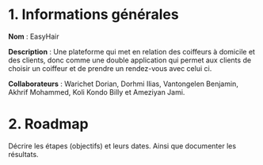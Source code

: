 # 1. Informations générales

**Nom** : EasyHair

**Description** : Une plateforme qui met en relation des coiffeurs à domicile et des clients, donc comme une double application qui permet aux clients de choisir un coiffeur et de prendre un rendez-vous avec celui ci.

**Collaborateurs** : Warichet Dorian, Dorhmi Ilias, Vantongelen Benjamin, Akhrif Mohammed, Koli Kondo Billy et Ameziyan Jami.

# 2. Roadmap

Décrire les étapes (objectifs) et leurs dates. Ainsi que documenter les résultats.
